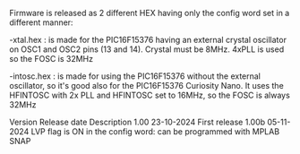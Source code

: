Firmware is released as 2 different HEX having only the config word set in a different manner:  
  
-xtal.hex : is made for the PIC16F15376 having an external crystal oscillator on OSC1 and OSC2 pins (13 and 14). Crystal must be 8MHz. 4xPLL is used so the FOSC is 32MHz  

-intosc.hex : is made for using the PIC16F15376 without the external oscillator, so it's good also for the PIC16F15376 Curiosity Nano. It uses the HFINTOSC with 2x PLL and HFINTOSC set to 16MHz, so the FOSC is always 32MHz

Version		Release date	Description
1.00		23-10-2024		First release
1.00b		05-11-2024		LVP flag is ON in the config word: can be programmed with MPLAB SNAP   